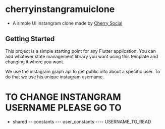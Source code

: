 # cherryinstangramuiclone

- A simple UI instangram clone made by [Cherry Social](https://cherrysocial.it/)

## Getting Started

This project is a simple starting point for any Flutter application.
You can add whatever state management library you want using this template and changing it where you want.


We use the instagram graph api to get public info about a specific user.
To do that we use his unique instagram username.

# TO CHANGE INSTANGRAM USERNAME PLEASE GO TO 
- shared
-- constants
--- user_constants 
---- USERNAME_TO_READ
